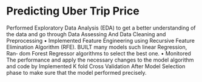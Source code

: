 # Predicting Uber Trip Price

Performed Exploratory Data Analysis (EDA) to get a better understanding of the data and go through Data Assessing And Data Cleaning and
Preprocessing
• Implemented Feature Engineering using Recursive Feature Elimination Algorithm (RFE). BUILT many models such linear Regression, Ran‐
dom Forest Regressor algorithms to select the best one.
• Monitored The performance and apply the necessary changes to the model algorithm and code by Implemented K fold Cross Validation After
Model Selection phase to make sure that the model performed precisely.
